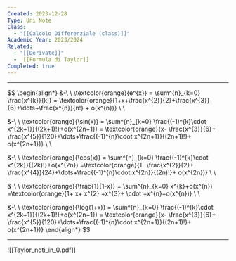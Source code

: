 ```yaml
---
Created: 2023-12-28
Type: Uni Note
Class:
  - "[[Calcolo Differenziale (class)]]"
Academic Year: 2023/2024
Related:
  - "[[Derivate]]"
  -  [[Formula di Taylor]]
Completed: true
---
```

---

$$
\begin{align*} 
&-\ \  \textcolor{orange}{e^{x}} = \sum^{n}_{k=0} \frac{x^{k}}{k!} = \textcolor{orange}{1+x+\frac{x^{2}}{2}+\frac{x^{3}}{6}+\dots+\frac{x^{n}}{n!} + o(x^{n})} \\ \\

&-\ \ \textcolor{orange}{\sin(x)} = \sum^{n}_{k=0} \frac{(-1)^{k}\cdot x^{2k+1}}{(2k+1)!}+o(x^{2n+1}) = \textcolor{orange}{x- \frac{x^{3}}{6}+ \frac{x^{5}}{120}+\dots+\frac{(-1)^{n}\cdot x^{2n+1}}{(2n+1)!}+ o(x^{2n+1})} \\ \\

&-\ \ \textcolor{orange}{\cos(x)} = \sum^{n}_{k=0} \frac{(-1)^{k}\cdot x^{2k}}{(2k)!}+o(x^{2n}) =\textcolor{orange}{1- \frac{x^{2}}{2}+ \frac{x^{4}}{24}+\dots+\frac{(-1)^{n}\cdot x^{2n}}{(2n)!}+ o(x^{2n})} \\ \\

&-\ \ \textcolor{orange}{\frac{1}{1-x}} = \sum^{n}_{k=0} x^{k}+o(x^{n}) =\textcolor{orange}{1+ x+ x^{2} +x^{3}+ \cdot +x^{n}+o(x^{n})} \\ \\

&-\ \ \textcolor{orange}{\log(1+x)} = \sum^{n}_{k=0} \frac{(-1)^{k}\cdot x^{2k+1}}{(2k+1)!}+o(x^{2n+1}) = \textcolor{orange}{x- \frac{x^{3}}{6}+ \frac{x^{5}}{120}+\dots+\frac{(-1)^{n}\cdot x^{2n+1}}{(2n+1)!}+ o(x^{2n+1})}
\end{align*}
$$

---

![[Taylor_noti_in_0.pdf]]